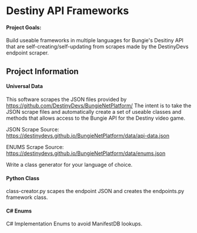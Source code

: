 # Destiny API Frameworks
#### Project Goals: 
Build useable frameworks in multiple languages for Bungie's Desitiny API that are self-creating/self-updating from scrapes made by 
the DestinyDevs endpoint scraper.

## Project Information
#### Universal Data
This software scrapes the JSON files provided by https://github.com/DestinyDevs/BungieNetPlatform/
The intent is to take the JSON scrape files and automatically create a set of useable classes and
methods that allows access to the Bungie API for the Destiny video game.

JSON Scrape Source:
https://destinydevs.github.io/BungieNetPlatform/data/api-data.json

ENUMS Scrape Source:
https://destinydevs.github.io/BungieNetPlatform/data/enums.json

Write a class generator for your language of choice.

#### Python Class
class-creator.py scapes the endpoint JSON and creates the endpoints.py framework class.

#### C# Enums
C# Implementation Enums to avoid ManifestDB lookups.
